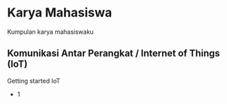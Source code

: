 # Karya Mahasiswa
Kumpulan karya mahasiswaku
## Komunikasi Antar Perangkat / Internet of Things (IoT)
Getting started IoT  
- 1

